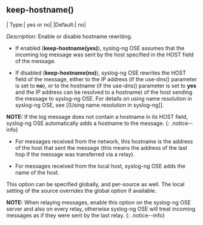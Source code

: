 ## keep-hostname()

|  Type:|      yes or no|
  |Default:|   no|

*Description:* Enable or disable hostname rewriting.

- If enabled (**keep-hostname(yes)**), syslog-ng OSE assumes that the
    incoming log message was sent by the host specified in the HOST
    field of the message.

- If disabled (**keep-hostname(no)**), syslog-ng OSE rewrites the HOST
    field of the message, either to the IP address (if the use-dns()
    parameter is set to **no**), or to the hostname (if the use-dns()
    parameter is set to **yes** and the IP address can be resolved to a
    hostname) of the host sending the message to syslog-ng OSE. For
    details on using name resolution in syslog-ng OSE, see
    [[Using name resolution in syslog-ng]].

**NOTE:** If the log message does not contain a hostname in its HOST field,
syslog-ng OSE automatically adds a hostname to the message.
{: .notice--info}

- For messages received from the network, this hostname is the address
    of the host that sent the message (this means the address of the
    last hop if the message was transferred via a relay).

- For messages received from the local host, syslog-ng OSE adds the
    name of the host.

This option can be specified globally, and per-source as well. The local
setting of the source overrides the global option if available.

**NOTE:** When relaying messages, enable this option on the syslog-ng OSE
server and also on every relay, otherwise syslog-ng OSE will treat
incoming messages as if they were sent by the last relay.
{: .notice--info}